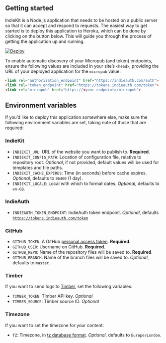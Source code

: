 ## Getting started

IndieKit is a Node.js application that needs to be hosted on a public server so that it can accept and respond to requests. The easiest way to get started is to deploy this application to Heroku, which can be done by clicking on the button below. This will guide you through the process of getting the application up and running.

[![Deploy](https://www.herokucdn.com/deploy/button.svg)](https://heroku.com/deploy?template=https://github.com/paulrobertlloyd/indiekit)

To enable automatic discovery of your Micropub (and token) endpoints, ensure the following values are included in your site’s `<head>`, providing the URL of your deployed application for the `micropub` value:

```html
<link rel="authorization_endpoint" href="https://indieauth.com/auth">
<link rel="token_endpoint" href="https://tokens.indieauth.com/token">
<link rel="micropub" href="https://<your-endpoint>/micropub">
```

## Environment variables

If you’d like to deploy this application somewhere else, make sure the following environment variables are set, taking note of those that are required:

### IndieKit
* `INDIEKIT_URL`: URL of the website you want to publish to. **Required**.
* `INDIEKIT_CONFIG_PATH`: Location of configuration file, relative to repository root. *Optional*, if not provided, default values will be used for templates and file paths.
* `INDIEKIT_CACHE_EXPIRES`: Time (in seconds) before cache expires. *Optional*, defaults to `86400` (1 day).
* `INDIEKIT_LOCALE`: Local with which to format dates. *Optional*, defaults to `en-GB`.

### IndieAuth
* `INDIEAUTH_TOKEN_ENDPOINT`: IndieAuth token endpoint. *Optional*, defaults [`https://tokens.indieauth.com/token`](https://tokens.indieauth.com/token)

### GitHub
* `GITHUB_TOKEN`: A GitHub [personal access token](https://github.com/settings/tokens). **Required**.
* `GITHUB_USER`: Username on GitHub. **Required**.
* `GITHUB_REPO`: Name of the repository files will be saved to. **Required**.
* `GITHUB_BRANCH`: Name of the branch files will be saved to. *Optional*, defaults to `master`.

### Timber
If you want to send logs to [Timber](https://timber.io), set the following variables:

* `TIMBER_TOKEN`: Timber API key. *Optional*
* `TIMBER_SOURCE`: Timber source ID. *Optional*

### Timezone
If you want to set the timezone for your content:

* `TZ`: Timezone, in [tz database format](https://en.wikipedia.org/wiki/List_of_tz_database_time_zones). *Optional*, defaults to `Europe/London`.
